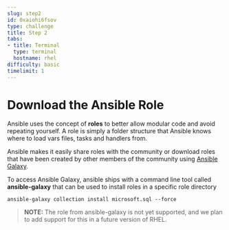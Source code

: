 ```yaml
---
slug: step2
id: 0xaiohi6fsov
type: challenge
title: Step 2
tabs:
- title: Terminal
  type: terminal
  hostname: rhel
difficulty: basic
timelimit: 1
---
```

# Download the Ansible Role

Ansible uses the concept of **roles** to better allow modular code and avoid repeating yourself. A role is simply a folder structure that Ansible knows where to load vars files, tasks and handlers from.

Ansible makes it easily share roles with the community or download roles that have been created by other members of the community using [Ansible Galaxy](https://galaxy.ansible.com/).

To access Ansible Galaxy, ansible ships with a command line tool called **ansible-galaxy** that can be used to install roles in a specific role directory

```
ansible-galaxy collection install microsoft.sql --force
```

> **NOTE:** The role from ansible-galaxy is not yet supported, and we plan to add support for this in a future version of RHEL.
